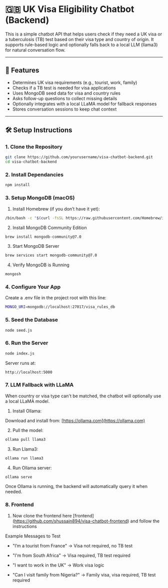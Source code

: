# 🇬🇧 UK Visa Eligibility Chatbot (Backend)

This is a simple chatbot API that helps users check if they need a UK visa or a tuberculosis (TB) test based on their visa type and country of origin. It supports rule-based logic and optionally falls back to a local LLM (llama3) for natural conversation flow.

---

## 🧠 Features

- Determines UK visa requirements (e.g., tourist, work, family)
- Checks if a TB test is needed for visa applications
- Uses MongoDB seed data for visa and country rules
- Asks follow-up questions to collect missing details
- Optionally integrates with a local LLaMA model for fallback responses
- Stores conversation sessions to keep chat context

---

## 🛠️ Setup Instructions

### 1. Clone the Repository

```bash
git clone https://github.com/yourusername/visa-chatbot-backend.git
cd visa-chatbot-backend
```

### 2. Install Dependancies
```bash
npm install
```

### 3. Setup MongoDB (macOS)
1. Install Homebrew (if you don’t have it yet):
```bash
/bin/bash -c "$(curl -fsSL https://raw.githubusercontent.com/Homebrew/install/HEAD/install.sh)"
```

2. Install MongoDB Community Edition
```bash
brew install mongodb-community@7.0
```

3. Start MongoDB Server
```bash
brew services start mongodb-community@7.0
```

4. Verify MongoDB is Running
```bash
mongosh
```

### 4. Configure Your App
Create a .env file in the project root with this line:
```bash
MONGO_URI=mongodb://localhost:27017/visa_rules_db
```

### 5. Seed the Database
```bash
node seed.js
```

### 6. Run the Server
```bash
node index.js
```
Server runs at:
```bash
http://localhost:5000
```

### 7. LLM Fallback with LLaMA

When country or visa type can't be matched, the chatbot will optionally use a local LLaMA model.

1. Install Ollama:

Download and install from: [https://ollama.com](https://ollama.com)

2. Pull the model:

```bash
ollama pull llama3
```

3. Run Llama3:
```bash
ollama run llama3
```

4. Run Ollama server:
```bash
ollama serve
```
Once Ollama is running, the backend will automatically query it when needed.

### 8. Frontend

1. Now clone the frontend here [frontend] (https://github.com/shussain894/visa-chatbot-frontend) and follow the instructions

Example Messages to Test
- "I’m a tourist from France" → Visa not required, no TB test

- "I'm from South Africa" → Visa required, TB test required

- "I want to work in the UK" → Work visa logic

- "Can I visit family from Nigeria?" → Family visa, visa required, TB test required






